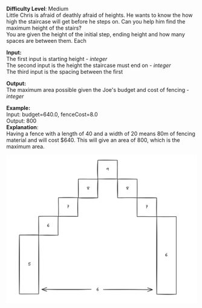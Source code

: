 **Difficulty Level**: Medium\
Little Chris is afraid of deathly afraid of heights. He wants to know the how high the staircase will get 
before he steps on. Can you help him find the maximum height of the stairs?\
You are given the height of the initial step, ending height and how many spaces are between them. Each 

**Input:**\
The first input is starting height - *integer*\
The second input is the height the staircase must end on - *integer*\
The third input is the spacing between the first 

**Output:**\
The maximum area possible given the Joe's budget and cost of fencing - *integer*

**Example:**\
Input: budget=640.0, fenceCost=8.0\
Output: 800\
**Explanation**:\
Having a fence with a length of 40 and a width of 20 means 80m of fencing material and will cost $640. This will give
an area of 800, which is the maximum area.

<img src="./ExampleImage.png" width="700" />
